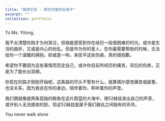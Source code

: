 ```yaml
---
title: "致林艺彤 - 那位可爱的女孩子"
excerpt: ""
collection: portfolio
---
```


To Ms. Yitong,

我不太清楚你刚才为何哭泣，但我能感受到你在经历一段很困难的时光。或许是生活的曲折，又或是内心的纷乱。但是作为你的爱人，在你最需要帮助的时候，无法给你一个温暖的拥抱，抑或是一吻，来抚平这些伤痕，真的很抱歉。

希望你不要因为这些事情而否定自己，或许你目前所经历的痛苦，背后的伤疼，正是为了能长出双翅。

你现在的路才刚刚开始呢，这条路的尽头不管有什么，就算偶尔感觉痛苦或疲惫，也没关系，因为我会在你的身边，陪伴着你，聆听着你的声音。

我们俩就像是两条孤独的鲸鱼在这片蔚蓝的大海中，用52赫兹发出自己的声音，或许别人无法接收的到，但这52赫兹是属于我们彼此之间独有的讯号。

You never walk alone































